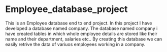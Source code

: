 # Employee_database_project

This is an Employee database end to end project.
In this project I have developed a database named company.
The database named company i have created tables in which whole employee details are stored like their name and their department, salaries etc..
By creating this database we can easily retrive the data of variuos employees working in a company.
